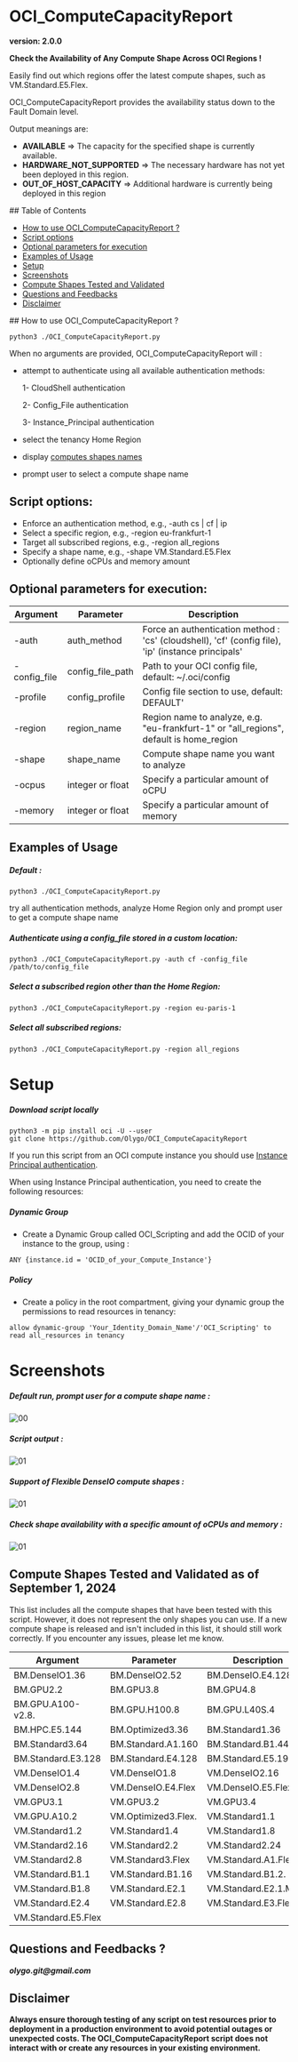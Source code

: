 # OCI_ComputeCapacityReport

**version: 2.0.0**

**Check the Availability of Any Compute Shape Across OCI Regions !**

Easily find out which regions offer the latest compute shapes, such as VM.Standard.E5.Flex.

OCI_ComputeCapacityReport provides the availability status down to the Fault Domain level.

Output meanings are:

- **AVAILABLE** => The capacity for the specified shape is currently available.
- **HARDWARE_NOT_SUPPORTED** => The necessary hardware has not yet been deployed in this region.
- **OUT_OF_HOST_CAPACITY** => Additional hardware is currently being deployed in this region

## Table of Contents

- [How to use OCI_ComputeCapacityReport ?](### How-to-use-OCI_ComputeCapacityReport-?)
- [Script options](#Script-options)
- [Optional parameters for execution](#Optional-parameters-for-execution)
- [Examples of Usage](#Examples-of-Usage)
- [Setup](#Setup)
- [Screenshots](#Screenshots)
- [Compute Shapes Tested and Validated](#Compute-Shapes-Tested-and-Validated-as-of-September-1,-2024)
- [Questions and Feedbacks](#Questions-and-Feedbacks-?)
- [Disclaimer](#Disclaimer)
 
## How to use OCI_ComputeCapacityReport ?

	python3 ./OCI_ComputeCapacityReport.py


When no arguments are provided, OCI_ComputeCapacityReport will :

- attempt to authenticate using all available authentication methods:

    1- CloudShell authentication
    
    2- Config_File authentication
    
    3- Instance_Principal authentication

- select the tenancy Home Region
- display [computes shapes names](https://docs.oracle.com/en-us/iaas/Content/Compute/References/computeshapes.htm)
- prompt user to select a compute shape name


## Script options:

- Enforce an authentication method, e.g., -auth cs | cf | ip
- Select a specific region, e.g., -region eu-frankfurt-1
- Target all subscribed regions, e.g., -region all_regions
- Specify a shape name, e.g., -shape VM.Standard.E5.Flex
- Optionally define oCPUs and memory amount


## Optional parameters for execution:

| Argument      | Parameter            | Description                                                                                        |
| -----------   | -------------------- | -------------------------------------------------------------------------------------------------- |
| -auth         | auth_method          | Force an authentication method : 'cs' (cloudshell), 'cf' (config file), 'ip' (instance principals' | 
| -config_file  | config_file_path     | Path to your OCI config file, default: ~/.oci/config                                               |
| -profile      | config_profile       | Config file section to use, default: DEFAULT'                                                      | 
| -region       | region_name          | Region name to analyze, e.g. "eu-frankfurt-1" or "all_regions", default is home_region             | 
| -shape        | shape_name           | Compute shape name you want to analyze                                                             | 
| -ocpus        | integer or float     | Specify a particular amount of oCPU                                                                | 
| -memory       | integer or float     | Specify a particular amount of memory                                                              | 

## Examples of Usage
##### Default :
	
	python3 ./OCI_ComputeCapacityReport.py

try all authentication methods, analyze Home Region only and prompt user to get a compute shape name

##### Authenticate using a config_file stored in a custom location:
	
	python3 ./OCI_ComputeCapacityReport.py -auth cf -config_file /path/to/config_file 

##### Select a subscribed region other than the Home Region:
	
	python3 ./OCI_ComputeCapacityReport.py -region eu-paris-1

##### Select all subscribed regions:
	
	python3 ./OCI_ComputeCapacityReport.py -region all_regions	

# Setup

##### Download script locally

```
python3 -m pip install oci -U --user
git clone https://github.com/Olygo/OCI_ComputeCapacityReport
```

If you run this script from an OCI compute instance you should use [Instance Principal authentication](https://docs.public.oneportal.content.oci.oraclecloud.com/en-us/iaas/Content/Identity/Tasks/callingservicesfrominstances.htm).

When using Instance Principal authentication, you need to create the following resources:

##### Dynamic Group

- Create a Dynamic Group called OCI_Scripting and add the OCID of your instance to the group, using :

```
ANY {instance.id = 'OCID_of_your_Compute_Instance'}
```	

##### Policy

- Create a policy in the root compartment, giving your dynamic group the permissions to read resources in tenancy:

```
allow dynamic-group 'Your_Identity_Domain_Name'/'OCI_Scripting' to read all_resources in tenancy
```

# Screenshots

##### Default run, prompt user for a compute shape name :
![00](./.images/00.png)

##### Script output :
![01](./.images/01.png)

##### Support of Flexible DenseIO compute shapes :
![01](./.images/02.png)

##### Check shape availability with a specific amount of oCPUs and memory :
![01](./.images/03.png)


## Compute Shapes Tested and Validated as of September 1, 2024

This list includes all the compute shapes that have been tested with this script. 
However, it does not represent the only shapes you can use. 
If a new compute shape is released and isn't included in this list, it should still work correctly. 
If you encounter any issues, please let me know.

| Argument            | Parameter            | Description           |                      |
| ------------------- | -------------------- | ----------------------| -------------------- |
| BM.DenseIO1.36      | BM.DenseIO2.52       | BM.DenseIO.E4.128     | BM.DenseIO.E5.128    |   
| BM.GPU2.2           | BM.GPU3.8            | BM.GPU4.8             | BM.GPU.A10.4         |
| BM.GPU.A100-v2.8.   | BM.GPU.H100.8        | BM.GPU.L40S.4         | BM.HPC2.36           |
| BM.HPC.E5.144       | BM.Optimized3.36     | BM.Standard1.36       | BM.Standard2.52      |
| BM.Standard3.64     | BM.Standard.A1.160   | BM.Standard.B1.44     | BM.Standard.E2.64    |
| BM.Standard.E3.128  | BM.Standard.E4.128   | BM.Standard.E5.192    | VM.DenseIO1.16       |
| VM.DenseIO1.4	     | VM.DenseIO1.8        | VM.DenseIO2.16        | VM.DenseIO2.24.      |
| VM.DenseIO2.8	     | VM.DenseIO.E4.Flex   | VM.DenseIO.E5.Flex    | VM.GPU2.1            |
| VM.GPU3.1           | VM.GPU3.2            | VM.GPU3.4             | VM.GPU.A10.1        |
| VM.GPU.A10.2	     | VM.Optimized3.Flex.  | VM.Standard1.1        | VM.Standard1.16      |
| VM.Standard1.2	     | VM.Standard1.4       | VM.Standard1.8        | VM.Standard2.1.      |
| VM.Standard2.16     | VM.Standard2.2       | VM.Standard2.24       | VM.Standard2.4       |
| VM.Standard2.8	     | VM.Standard3.Flex    | VM.Standard.A1.Flex   | VM.Standard.A2.Flex  |
| VM.Standard.B1.1	  | VM.Standard.B1.16   | VM.Standard.B1.2.      | VM.Standard.B1.4     |
| VM.Standard.B1.8    | VM.Standard.E2.1    | VM.Standard.E2.1.Micro | VM.Standard.E2.2     |
| VM.Standard.E2.4	  | VM.Standard.E2.8    | VM.Standard.E3.Flex    | VM.Standard.E4.Flex  |
| VM.Standard.E5.Flex |	

## Questions and Feedbacks ?
**_olygo.git@gmail.com_**

## Disclaimer
**Always ensure thorough testing of any script on test resources prior to deployment in a production environment to avoid potential outages or unexpected costs. The OCI_ComputeCapacityReport script does not interact with or create any resources in your existing environment.**
